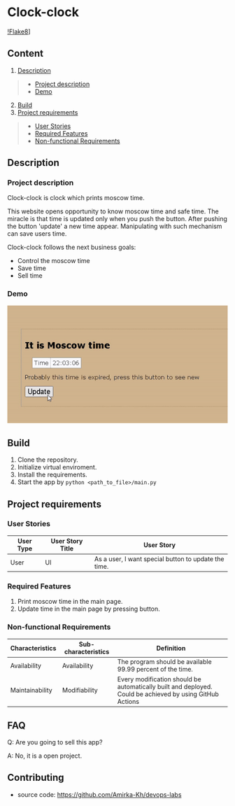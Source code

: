 Clock-clock
=======================

[!Flake8](https://github.com/Amirka-Kh/devops-labs/workflows/Lint%20with%20flake8/badge.svg)]

## Content
1. [Description](#description)
> * [Project description](#project-description)
> * [Demo](#demo)
2. [Build](#build)
3. [Project requirements](#project-requirements)
> * [User Stories](#user-stories)
> * [Required Features](#required-features)
> * [Non-functional Requirements](#non-functional-requirements)

## Description
### Project description
Clock-clock is clock which prints moscow time.

This website opens opportunity to know moscow time and safe time. The miracle is that time is updated only when 
you push the button. After pushing the button 'update' a new time appear. Manipulating with such
mechanism can save users time.

Clock-clock follows the next business goals:
- Control the moscow time
- Save time 
- Sell time

### Demo
![](https://github.com/Amirka-Kh/devops-labs/blob/lab1/demo.gif)

## Build
1. Clone the repository.
2. Initialize virtual enviroment.
3. Install the requirements.
4. Start the app by `python <path_to_file>/main.py`

## Project requirements
### User Stories
| User Type           | User Story Title | User Story                                                                                                                         |
|---------------------|------------------|------------------------------------------------------------------------------------------------------------------------------------|
| User                | UI               | As a user, I want special button to update the time.                                                                               |

### Required Features
1. Print moscow time in the main page.
2. Update time in the main page by pressing button.

### Non-functional Requirements
| Characteristics | Sub-characteristics | Definition                                                                                               |
|-----------------|---------------------|----------------------------------------------------------------------------------------------------------|
| Availability    | Availability        | The program should be available 99.99 percent of the time.                                               |
| Maintainability | Modifiability       | Every modification should be automatically built and deployed. Could be achieved by using GitHub Actions |

FAQ
---

Q: Are you going to sell this app?

A: No, it is a open project.

Contributing
------------

* source code: https://github.com/Amirka-Kh/devops-labs
